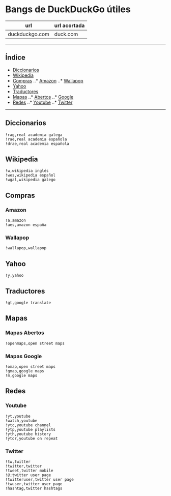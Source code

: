 # Bangs de DuckDuckGo útiles
| url 				| url acortada	|
| -------- 			| --------		|
| duckduckgo.com 	| duck.com		|

------

## Índice
* [Diccionarios](bangs.md#diccionarios)
* [Wikipedia](bangs.md#wikipedia)
* [Compras](bangs.md#compras)
..* [Amazon](bangs.md#amazon)
..* [Wallapop](bangs.md#wallapop)
* [Yahoo](bangs.md#yahoo)
* [Traductores](bangs.md#traductores)
* [Mapas](bangs.md#mapas)
..* [Abertos](bangs.md#mapas-abertos)
..* [Google](bangs.md#mapas-google)
* [Redes](bangs.md#redes)
..* [Youtube](bangs.md#youtube)
..* [Twitter](bangs.md#twitter)

------

## Diccionarios
	!rag,real academia galega
	!rae,real academia española
	!drae,real academia española

## Wikipedia
	!w,wikipedia inglés
	!wes,wikipedia español
	!wgal,wikipedia galego

## Compras
### Amazon
	!a,amazon
	!aes,amazon españa
### Wallapop
	!wallapop,wallapop

## Yahoo
	!y,yahoo

## Traductores
	!gt,google translate

## Mapas
### Mapas Abertos
	!openmaps,open street maps
### Mapas Google
	!omap,open street maps
	!gmap,google maps
	!m,google maps

## Redes
### Youtube
	!yt,youtube
	!watch,youtube
	!ytc,youtube channel
	!ytp,youtube playlists
	!yth,youtube history
	!ytor,youtube on repeat

### Twitter
	!tw,twitter
	!twitter,twitter
	!tweet,twitter mobile
	!@;twitter user page
	!twitteruser,twitter user page
	!twuser,twitter user page
	!hashtag,twitter hashtags